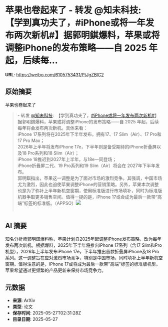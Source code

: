 # 苹果也卷起来了 - 转发 @知未科技:&ensp;【学到真功夫了，#iPhone或将一年发布两次新机#】据郭明錤爆料，苹果或将调整iPhone的发布策略——自 2025 年起，后续每...

**URL**: https://weibo.com/6105753431/PtJgZBlC2

## 原始摘要

苹果也卷起来了<br><blockquote> - 转发 <a href="https://weibo.com/6890756658" target="_blank">@知未科技</a>: 【学到真功夫了，<a href="https://m.weibo.cn/search?containerid=231522type%3D1%26t%3D10%26q%3D%23iPhone%E6%88%96%E5%B0%86%E4%B8%80%E5%B9%B4%E5%8F%91%E5%B8%83%E4%B8%A4%E6%AC%A1%E6%96%B0%E6%9C%BA%23&amp;extparam=%23iPhone%E6%88%96%E5%B0%86%E4%B8%80%E5%B9%B4%E5%8F%91%E5%B8%83%E4%B8%A4%E6%AC%A1%E6%96%B0%E6%9C%BA%23" data-hide=""><span class="surl-text">#iPhone或将一年发布两次新机#</span></a>】<br>据郭明錤爆料，苹果或将调整iPhone的发布策略——自 2025 年起，后续每年将会发布两次新机。具体来看：<br>iPhone 17系列将在2025年下半年发布，拥有17、17 Slim（Air）、17 Pro和17 Pro Max；<br>2026年上半年将发布iPhone 17e，下半年则是备受期待的iPhone折叠屏以及18 Pro系列和18 Slim（Air）；<br>iPhone 18推迟到2027年上半年，与18e一同登场；<br>iPhone折叠屏二代、19 Pro系列和19 Slim（Air）将会在 2027年下半年发布。<br>郭明錤指出，苹果这一调整是为了面对市场的激烈竞争。其强调，中国市场尤为激烈，因此也迫使苹果调整iPhone的营销策略。另外，苹果本次调整也是为了弥补上半年新机空窗期，使用标准版进行市场填补，同时为标准版机器争取更多销售空间。值得一提的是，iPhone 17或会成为最后一款带“高端”标签的标准版。（APPSO）<img style="" src="https://tvax3.sinaimg.cn/large/007wkUAqly1i1suqaw4wvj30le0kb46h.jpg" referrerpolicy="no-referrer"><br><br></blockquote>

## AI 摘要

知名分析师郭明錤爆料称，苹果计划自2025年起调整iPhone发布策略，改为每年发布两次新机。根据爆料，2025年下半年将推出iPhone 17系列（含17 Slim和Pro机型），2026年上半年发布iPhone 17e，下半年推出首款折叠屏iPhone及18 Pro系列。这一调整旨在应对激烈市场竞争，特别是中国市场，同时填补上半年新机空窗期。值得注意的是，iPhone 17或将成为最后一款带"高端"标签的标准版机型。苹果希望通过更频繁的产品更新来保持市场竞争力。

## 元数据

- **来源**: ArXiv
- **类型**: 论文
- **保存时间**: 2025-05-27T02:31:28Z
- **目录日期**: 2025-05-27
